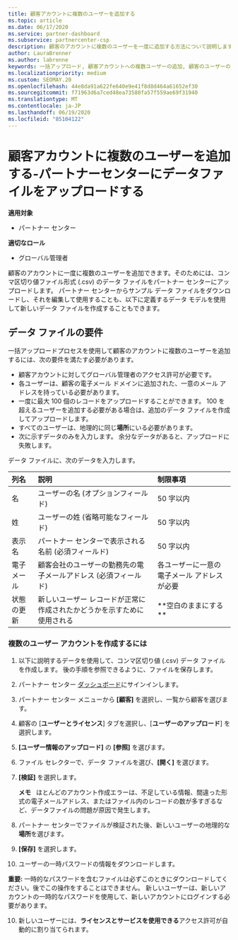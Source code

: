 ```yaml
---
title: 顧客アカウントに複数のユーザーを追加する
ms.topic: article
ms.date: 06/17/2020
ms.service: partner-dashboard
ms.subservice: partnercenter-csp
description: 顧客のアカウントに複数のユーザーを一度に追加する方法について説明します。 コンマ区切り値 (.csv) ファイル形式を使用して、パートナーセンターにデータファイルをアップロードします。
author: LauraBrenner
ms.author: labrenne
keywords: 一括アップロード, 顧客アカウントへの複数ユーザーの追加, 顧客のユーザーの追加, 顧客のユーザーの一括アップロード, 顧客アカウント, 顧客のユーザー, ユーザー
ms.localizationpriority: medium
ms.custom: SEOMAY.20
ms.openlocfilehash: 44e8da91a622fe640e9e41f8d8d464a61652ef30
ms.sourcegitcommit: f71963d6a7ced48ea73580fa57f559ae69f31940
ms.translationtype: MT
ms.contentlocale: ja-JP
ms.lasthandoff: 06/19/2020
ms.locfileid: "85104122"
---
```

# <a name="add-multiple-users-to-a-customer-account---upload-a-data-file-to-partner-center"></a>顧客アカウントに複数のユーザーを追加する-パートナーセンターにデータファイルをアップロードする

**適用対象**

- パートナー センター

**適切なロール**

- グローバル管理者

顧客のアカウントに一度に複数のユーザーを追加できます。そのためには、コンマ区切り値ファイル形式 (.csv) のデータ ファイルをパートナー センターにアップロードします。 パートナー センターからサンプル データ ファイルをダウンロードし、それを編集して使用することも、以下に定義するデータ モデルを使用して新しいデータ ファイルを作成することもできます。

## <a name="data-file-requirements"></a><a href="" id="creatingtheimportcsvfile"></a>データ ファイルの要件

一括アップロードプロセスを使用して顧客のアカウントに複数のユーザーを追加するには、次の要件を満たす必要があります。

- 顧客アカウントに対してグローバル管理者のアクセス許可が必要です。
- 各ユーザーは、顧客の電子メール ドメインに追加された、一意のメール アドレスを持っている必要があります。
- 一度に最大 100 個のレコードをアップロードすることができます。 100 を超えるユーザーを追加する必要がある場合は、追加のデータ ファイルを作成してアップロードします。
- すべてのユーザーは、地理的に同じ**場所**にいる必要があります。
- 次に示すデータのみを入力します。 余分なデータがあると、アップロードに失敗します。

データ ファイルに、次のデータを入力します。

| **列名** | **説明**  | **制限事項**  |
|:-------- |:------  |:----- |
| 名  | ユーザーの名 (オプションフィールド)  | 50 字以内  |
| 姓  | ユーザーの姓 (省略可能なフィールド)  | 50 字以内  |
| 表示名    | パートナー センターで表示される名前 (必須フィールド)                            | 50 字以内                         |
| 電子メール   | 顧客会社のユーザーの勤務先の電子メールアドレス (必須フィールド)           | 各ユーザーに一意の電子メール アドレスが必要 |
| 状態の更新   | 新しいユーザー レコードが正常に作成されたかどうかを示すために使用される | \*\*空白のままにする\*\*                        |

### <a name="to-create-multiple-user-accounts"></a><a href="" id="createmultipleuseraccounts"></a>複数のユーザー アカウントを作成するには

<a href="" id="creatingtheaccounts"></a>

1. 以下に説明するデータを使用して、コンマ区切り値 (.csv) データ ファイルを作成します。 後の手順を参照できるように、ファイルを保存します。

2. パートナー センター [ダッシュボード](https://partner.microsoft.com/dashboard)にサインインします。

3. パートナー センター メニューから **[顧客]** を選択し、一覧から顧客を選びます。

4. 顧客の [**ユーザーとライセンス**] タブを選択し、[**ユーザーのアップロード**] を選択します。

5. **[ユーザー情報のアップロード]** の **[参照]** を選びます。

6. ファイル セレクターで、データ ファイルを選び、**[開く]** を選びます。

7. **[検証]** を選択します。

    **メモ**   ほとんどのアカウント作成エラーは、不足している情報、間違った形式の電子メールアドレス、またはファイル内のレコードの数が多すぎるなど、データファイルの問題が原因で発生します。

8. パートナー センターでファイルが検証された後、新しいユーザーの地理的な**場所**を選びます。
9. **[保存]** を選択します。
10. ユーザーの一時パスワードの情報をダウンロードします。

**重要:** 一時的なパスワードを含むファイルは必ずこのときにダウンロードしてください。後でこの操作をすることはできません。 新しいユーザーは、新しいアカウントの一時的なパスワードを使用して、新しいアカウントにログインする必要があります。

10. 新しいユーザーには、**ライセンスとサービスを使用できる**アクセス許可が自動的に割り当てられます。 

 

 



